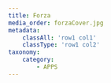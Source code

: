 ```yaml
---
title: Forza
media_order: forzaCover.jpg
metadata:
    classAll: 'row1 col1'
    classType: 'row1 col2'
taxonomy:
    category:
        - APPS
---
```


